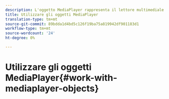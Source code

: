 ```yaml
---
description: L'oggetto MediaPlayer rappresenta il lettore multimediale. Un MediaPlayerItem rappresenta audio o video sul lettore.
title: Utilizzare gli oggetti MediaPlayer
translation-type: tm+mt
source-git-commit: 89bdda1d4bd5c126f19ba75a819942df901183d1
workflow-type: tm+mt
source-wordcount: '24'
ht-degree: 0%

---
```



# Utilizzare gli oggetti MediaPlayer{#work-with-mediaplayer-objects}
